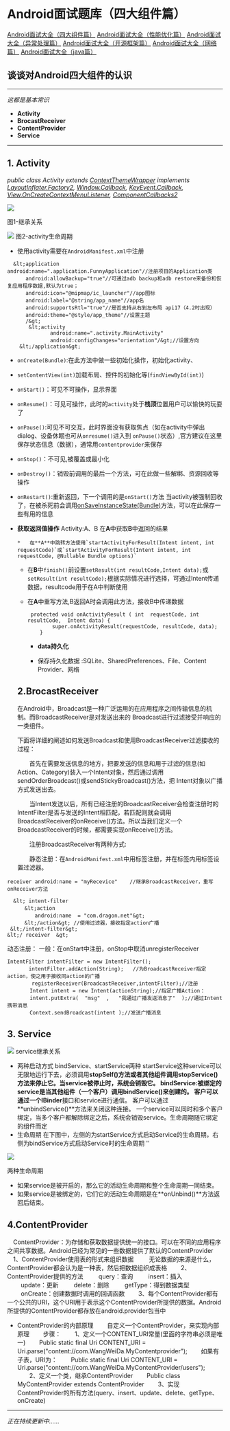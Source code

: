 
# Android面试题库（四大组件篇）

[Android面试大全（四大组件篇）](http://www.jianshu.com/p/9c0d9f561c8e)
[Android面试大全（性能优化篇）](http://www.jianshu.com/p/7c9df5b59a26)
[Android面试大全（异常处理篇）](http://www.jianshu.com/p/18fa6f1a3ed7)
[Android面试大全（开源框架篇）](http://www.jianshu.com/p/05ddce703d12)
[Android面试大全（网络篇）](http://www.jianshu.com/p/c07bec84d904)
[Android面试大全（java篇）](http://www.jianshu.com/p/dba49efea11a)


## 谈谈对Android四大组件的认识

* * *
_这都是基本常识_

*   **Activity**
*   **BrocastReceiver**
*   **ContentProvider**
*   **Service**

* * *

## 1. Activity

_public class Activity extends [ContextThemeWrapper](https://developer.android.google.cn/reference/android/view/ContextThemeWrapper.html)  implements [LayoutInflater.Factory2](https://developer.android.google.cn/reference/android/view/LayoutInflater.Factory2.html),  [Window.Callback](https://developer.android.google.cn/reference/android/view/Window.Callback.html),  [KeyEvent.Callback](https://developer.android.google.cn/reference/android/view/KeyEvent.Callback.html),   [View.OnCreateContextMenuListener](https://developer.android.google.cn/reference/android/view/View.OnCreateContextMenuListener.html),  [ComponentCallbacks2](https://developer.android.google.cn/reference/android/content/ComponentCallbacks2.html)_

![](http://upload-images.jianshu.io/upload_images/2540993-ff352adc516a1cd5.png?imageMogr2/auto-orient/strip%7CimageView2/2/w/1240)

图1-继承关系

![](http://upload-images.jianshu.io/upload_images/2540993-f398eadb2835cf75.png?imageMogr2/auto-orient/strip%7CimageView2/2/w/1240)
图2-activity生命周期

*   使用activity需要在`AndroidManifest.xml`中注册

```
  &lt;application
android:name=".application.FunnyApplication"//注册项目的Application类
      android:allowBackup="true"//可通过adb backup和adb restore来备份和恢复应用程序数据,默认为true；
      android:icon="@mipmap/ic_launcher"//app图标
      android:label="@string/app_name"//app名
      android:supportsRtl="true"//是否支持从右到左布局 api17（4.2时出现）
      android:theme="@style/app_theme"//设置主题
      /&gt;
       &lt;activity
              android:name=".activity.MainActivity"
              android:configChanges="orientation"/&gt;//设置方向
    &lt;/application&gt;
```

*   `onCreate(Bundle)`:在此方法中做一些初始化操作，初始化activity、
*  `setContentView(int)`加载布局、控件的初始化等(`findViewById(int)`)
*   `onStart()`：可见不可操作，显示界面
*   `onResume()`：可见可操作，此时的`activity`处于**栈顶**位置用户可以愉快的玩耍了
*   `onPause()`:可见不可交互，此时界面没有获取焦点（如在activity中弹出dialog、设备休眠也可从`onresume()`进入到 `onPause()`状态）,官方建议在这里保存状态信息（数据），通常用`contentprovider`来保存
*   `onStop()`：不可见,被覆盖或最小化
*   `onDestroy()`：销毁前调用的最后一个方法，可在此做一些解绑、资源回收等操作
*   `onRestart()`:重新返回，下一个调用的是`onStart()`方法
    当activity被强制回收了，在被杀死前会调用[onSaveInstanceState(Bundle)](https://developer.android.google.cn/reference/android/app/Activity.html#onSaveInstanceState(android.os.Bundle))方法，可以在此保存一些有用的信息
    
*   **获取返回值操作**
    Activity:A、B
    在**A**中获取**B**中返回的结果

        *   在**A**中跳转方法使用`startActivityForResult(Intent intent, int requestCode)`或`startActivityForResult(Intent intent, int requestCode, @Nullable Bundle options)`
    *   在**B**中`finish()`前设置`setResult(int resultCode,Intent data);`或`setResult(int resultCode);`根据实际情况进行选择，可通过Intent传递数据，resultcode用于在A中判断使用
    *   在**A**中重写方法,B返回A时会调用此方法，接收B中传递数据

		```
		 protected void onActivityResult ( int  requestCode, int resultCode,  Intent data) {
		        super.onActivityResult(requestCode, resultCode, data);
		    }
		```
		
		*   **data持久化**

        *   保存持久化数据 :SQLite、SharedPreferences、File、Content Provider、网络

    ## 2.BrocastReceiver

    在Android中，Broadcast是一种广泛运用的在应用程序之间传输信息的机制。而BroadcastReceiver是对发送出来的 Broadcast进行过滤接受并响应的一类组件。

    下面将详细的阐述如何发送Broadcast和使用BroadcastReceiver过滤接收的过程：

    　　首先在需要发送信息的地方，把要发送的信息和用于过滤的信息(如Action、Category)装入一个Intent对象，然后通过调用 sendOrderBroadcast()或sendStickyBroadcast()方法，把 Intent对象以广播方式发送出去。

    　　当Intent发送以后，所有已经注册的BroadcastReceiver会检查注册时的IntentFilter是否与发送的Intent相匹配，若匹配则就会调用BroadcastReceiver的onReceive()方法。所以当我们定义一个BroadcastReceiver的时候，都需要实现onReceive()方法。

    　　注册BroadcastReceiver有两种方式:

    　　静态注册：在`AndroidManifest.xml`中用标签注册，并在标签内用标签设置过滤器。

```
receiver android:name = "myRecevice"    //继承BroadcastReceiver，重写onReceiver方法

  &lt; intent-filter 
    　&lt;action
    　　　android:name  = "com.dragon.net"&gt;
    　&lt;/action&gt; //使用过滤器，接收指定action广播
 &lt;/intent-filter&gt;
&lt;/ receiver  &gt;    
```

动态注册：
    一般：在onStart中注册，onStop中取消unregisterReceiver
```
IntentFilter intentFilter = new IntentFilter();
       intentFilter.addAction(String);   //为BroadcastReceiver指定action，使之用于接收同action的广播
        registerReceiver(BroadcastReceiver,intentFilter);//注册
    　　Intent intent = new Intent(actionString);//指定广播Action：
    　　intent.putExtra(  "msg"  ,   "我通过广播发送消息了"  );//通过Intent携带消息 
    　　Context.sendBroadcast(intent );//发送广播消息
```

## 3. Service

  
![](http://upload-images.jianshu.io/upload_images/2540993-4cc0f5af78054ff4.png?imageMogr2/auto-orient/strip%7CimageView2/2/w/1240)
  service继承关系  
  
*   两种启动方式
bindService、startService两种
startService这种service可以无限地运行下去，必须调用**stopSelf()**方法或者其他组件调用**stopService()**方法来停止它。当service被停止时，系统会销毁它。
bindService:被绑定的service是当其他组件（一个客户）调用**bindService()**来创建的。
客户可以通过一个**IBinder**接口和service进行通信。
客户可以通过 **unbindService()**方法来关闭这种连接。
一个service可以同时和多个客户绑定，当多个客户都解除绑定之后，系统会销毁service。生命周期随它绑定的组件而定
*   生命周期
在下图中，左侧的为startService方式启动Service的生命周期，右侧为bindService方式启动Service时的生命周期 ''

![](http://upload-images.jianshu.io/upload_images/2540993-8bdc1fcdc0cd5b76.png?imageMogr2/auto-orient/strip%7CimageView2/2/w/1240)

  两种生命周期  
+  如果service是被开启的，那么它的活动生命周期和整个生命周期一同结束。
+  如果service是被绑定的，它们它的活动生命周期是在**onUnbind()**方法返回后结束。

## 4.ContentProvider
　ContentProvider：为存储和获取数据提供统一的接口。可以在不同的应用程序之间共享数据。Android已经为常见的一些数据提供了默认的ContentProvider
　1、ContentProvider使用表的形式来组织数据
　　 无论数据的来源是什么，ContentProvider都会认为是一种表，然后把数据组织成表格
　　2、ContentProvider提供的方法
　　 query：查询
　　 insert：插入
　　 update：更新
　　 delete：删除
　　 getType：得到数据类型
　　 onCreate：创建数据时调用的回调函数
　　3、每个ContentProvider都有一个公共的URI，这个URI用于表示这个ContentProvider所提供的数据。Android所提供的ContentProvider都存放在android.provider包当中

*   ContentProvider的内部原理
　　自定义一个ContentProvider，来实现内部原理
　　步骤：
　　1、定义一个CONTENT_URI常量(里面的字符串必须是唯一)
　　Public static final Uri CONTENT_URI = Uri.parse("content://com.WangWeiDa.MyContentprovider");
　　如果有子表，URI为：
　　Public static final Uri CONTENT_URI = Uri.parse("content://com.WangWeiDa.MyContentProvider/users");
　　2、定义一个类，继承ContentProvider
　　Public class MyContentProvider extends ContentProvider
　　3、实现ContentProvider的所有方法(query、insert、update、delete、getType、onCreate)

* * *

_正在持续更新中……_